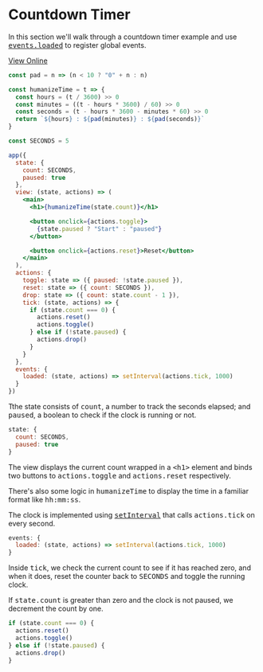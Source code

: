 # Countdown Timer

In this section we'll walk through a countdown timer example and use <samp>[events.loaded](/docs/api.md#events-loaded)</samp> to register global events.

[View Online](https://codepen.io/hyperapp/pen/evOZLv?editors=0010)

```jsx
const pad = n => (n < 10 ? "0" + n : n)

const humanizeTime = t => {
  const hours = (t / 3600) >> 0
  const minutes = ((t - hours * 3600) / 60) >> 0
  const seconds = (t - hours * 3600 - minutes * 60) >> 0
  return `${hours} : ${pad(minutes)} : ${pad(seconds)}`
}

const SECONDS = 5

app({
  state: {
    count: SECONDS,
    paused: true
  },
  view: (state, actions) => (
    <main>
      <h1>{humanizeTime(state.count)}</h1>

      <button onclick={actions.toggle}>
        {state.paused ? "Start" : "paused"}
      </button>

      <button onclick={actions.reset}>Reset</button>
    </main>
  ),
  actions: {
    toggle: state => ({ paused: !state.paused }),
    reset: state => ({ count: SECONDS }),
    drop: state => ({ count: state.count - 1 }),
    tick: (state, actions) => {
      if (state.count === 0) {
        actions.reset()
        actions.toggle()
      } else if (!state.paused) {
        actions.drop()
      }
    }
  },
  events: {
    loaded: (state, actions) => setInterval(actions.tick, 1000)
  }
})
```

Tthe state consists of <samp>count</samp>, a number to track the seconds elapsed; and <samp>paused</samp>, a boolean to check if the clock is running or not.

```jsx
state: {
  count: SECONDS,
  paused: true
}
```

The view displays the current count wrapped in a <samp>\<h1\></samp> element and binds two buttons to <samp>actions.toggle</samp> and <samp>actions.reset</samp> respectively.

There's also some logic in <samp>humanizeTime</samp> to display the time in a familiar format like <samp>hh:mm:ss</samp>.

The clock is implemented using [<samp>setInterval</samp>](https://developer.mozilla.org/en-US/docs/Web/API/WindowOrWorkerGlobalScope/setInterval) that calls <samp>actions.tick</samp> on every second.

```jsx
events: {
  loaded: (state, actions) => setInterval(actions.tick, 1000)
}
```

Inside <samp>tick</samp>, we check the current count to see if it has reached zero, and when it does, reset the counter back to <samp>SECONDS</samp> and toggle the running clock.

If <samp>state.count</samp> is greater than zero and the clock is not paused, we decrement the count by one.

```jsx
if (state.count === 0) {
  actions.reset()
  actions.toggle()
} else if (!state.paused) {
  actions.drop()
}
```
